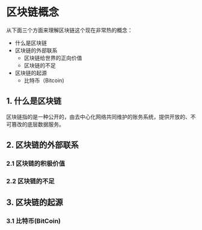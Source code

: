# 区块链概念
从下面三个方面来理解区块链这个现在非常热的概念：
* 什么是区块链
* 区块链的外部联系
  * 区块链给世界的正向价值
  * 区块链的不足
* 区块链的起源
  * 比特币（Bitcoin)

## 1. 什么是区块链
区块链指的是一种公开的，由去中心化网络共同维护的账务系统，提供开放的、不可篡改的底层数据服务。

## 2. 区块链的外部联系
  ### 2.1 区块链的积极价值
  ### 2.2 区块链的不足

## 3. 区块链的起源
  ### 3.1 比特币(BitCoin)
